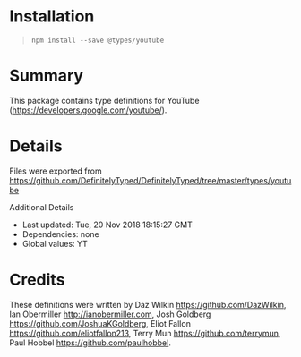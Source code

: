 # Installation
> `npm install --save @types/youtube`

# Summary
This package contains type definitions for YouTube (https://developers.google.com/youtube/).

# Details
Files were exported from https://github.com/DefinitelyTyped/DefinitelyTyped/tree/master/types/youtube

Additional Details
 * Last updated: Tue, 20 Nov 2018 18:15:27 GMT
 * Dependencies: none
 * Global values: YT

# Credits
These definitions were written by Daz Wilkin <https://github.com/DazWilkin>, Ian Obermiller <http://ianobermiller.com>, Josh Goldberg <https://github.com/JoshuaKGoldberg>, Eliot Fallon <https://github.com/eliotfallon213>, Terry Mun <https://github.com/terrymun>, Paul Hobbel <https://github.com/paulhobbel>.
